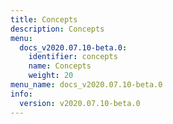 ```yaml
---
title: Concepts
description: Concepts
menu:
  docs_v2020.07.10-beta.0:
    identifier: concepts
    name: Concepts
    weight: 20
menu_name: docs_v2020.07.10-beta.0
info:
  version: v2020.07.10-beta.0
---
```


